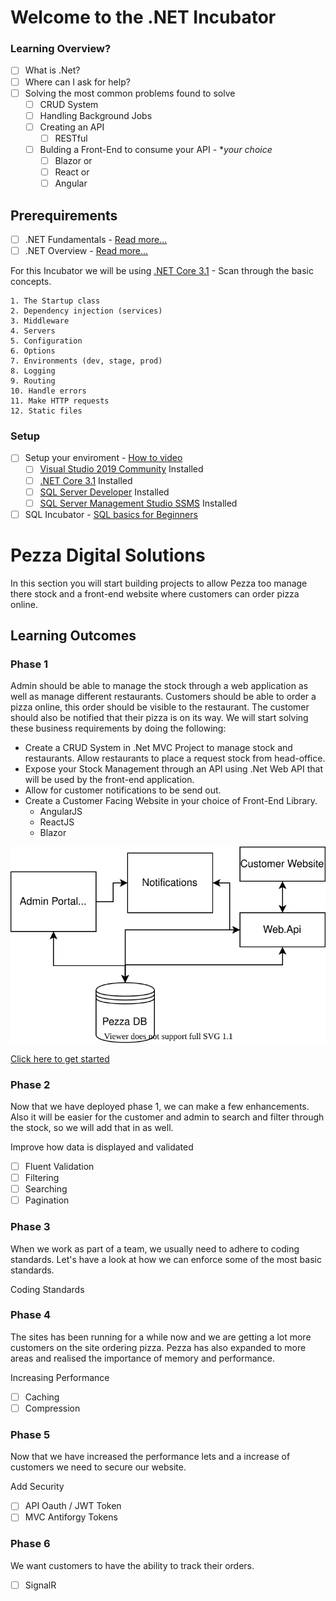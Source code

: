 # **Welcome to the .NET Incubator**

### **Learning Overview?**

- [ ] What is .Net?
- [ ] Where can I ask for help?
- [ ] Solving the most common problems found to solve
  - [ ] CRUD System
  - [ ] Handling Background Jobs
  - [ ] Creating an API
    - [ ] RESTful
  - [ ] Bulding a Front-End to consume your API - **your choice*
    - [ ] Blazor or
    - [ ] React or
    - [ ] Angular

## **Prerequirements**

- [ ] .NET Fundamentals - [Read more...](https://github.com/entelect-incubator/.Net/tree/master/01.%20Fundamentals)
- [ ] .NET Overview - [Read more...](https://docs.microsoft.com/en-us/aspnet/core/fundamentals/?view=aspnetcore-3.1&tabs=windows)

For this Incubator we will be using [.NET Core 3.1](https://dotnet.microsoft.com/download) - Scan through the basic concepts.

    1. The Startup class
    2. Dependency injection (services)
    3. Middleware
    4. Servers
    5. Configuration
    6. Options
    7. Environments (dev, stage, prod)
    8. Logging
    9. Routing
    10. Handle errors
    11. Make HTTP requests
    12. Static files

### **Setup**

- [ ] Setup your enviroment - [How to video](https://www.youtube.com/watch?v=G1-Zfr9-3zs&list=PLLWMQd6PeGY2GVsQZ-u3DPXqwwKW8MkiP)
  - [ ] [Visual Studio 2019 Community](https://visualstudio.microsoft.com/downloads/) Installed
  - [ ] [.NET Core 3.1](https://dotnet.microsoft.com/download) Installed
  - [ ] [SQL Server Developer](https://www.microsoft.com/en-us/sql-server/sql-server-downloads) Installed
  - [ ] [SQL Server Management Studio SSMS](https://docs.microsoft.com/en-us/sql/ssms/download-sql-server-management-studio-ssms?view=sql-server-ver15) Installed
- [ ] SQL Incubator - [SQL basics for Beginners](https://www.youtube.com/watch?v=9Pzj7Aj25lw)

# **Pezza Digital Solutions**

In this section you will start building projects to allow Pezza too manage there stock and a front-end website where customers can order pizza online.

## **Learning Outcomes**

### **Phase 1**

Admin should be able to manage the stock through a web application as well as manage different restaurants. Customers should be able to order a pizza online, this order should be visible to the restaurant. The customer should also be notified that their pizza is on its way. We will start solving these business requirements by doing the following:

- Create a CRUD System in .Net MVC Project to manage stock and restaurants. Allow restaurants to place a request stock from head-office.
- Expose your Stock Management through an API using .Net Web API that will be used by the front-end application.
- Allow for customer notifications to be send out.
- Create a Customer Facing Website in your choice of Front-End Library.
  - AngularJS
  - ReactJS
  - Blazor
  
![Phase 1 High Level Design](./Assets/phase1-hld.svg)

[Click here to get started](https://github.com/entelect-incubator/.Net/tree/master/01.%20Fundamentals)

### **Phase 2**

Now that we have deployed phase 1, we can make a few enhancements. Also it will be easier for the customer and admin to search and filter through the stock, so we will add that in as well.

Improve how data is displayed and validated

- [ ] Fluent Validation
- [ ] Filtering
- [ ] Searching
- [ ] Pagination

### **Phase 3**

 When we work as part of a team, we usually need to adhere to coding standards. Let's have a look at how we can enforce some of the most basic standards.
  
 Coding Standards
  
### **Phase 4**

The sites has been running for a while now and we are getting a lot more customers on the site ordering pizza. Pezza has also expanded to more areas and realised the importance of memory and performance.

Increasing Performance

- [ ] Caching
- [ ] Compression
  
### **Phase 5**

Now that we have increased the performance lets and a increase of customers we need to secure our website.

Add Security
- [ ] API Oauth / JWT Token
- [ ] MVC Antiforgy Tokens

### **Phase 6**

We want customers to have the ability to track their orders.
- [ ] SignalR
